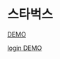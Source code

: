 # 스타벅스

[DEMO](https://starbucks-psi-three.vercel.app/)  

[login DEMO](https://starbucks-psi-three.vercel.app/signin)
